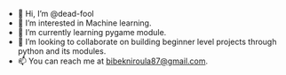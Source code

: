 - 👋 Hi, I’m @dead-fool
- 👀 I’m interested in Machine learning.
- 🌱 I’m currently learning pygame module.
- 💞️ I’m looking to collaborate on building beginner level projects through python and its modules. 
- 📫 You can reach me at bibekniroula87@gmail.com.

<!---
dead-programmer/dead-programmer is a ✨ special ✨ repository because its `README.md` (this file) appears on your GitHub profile.
You can click the Preview link to take a look at your changes.
--->
